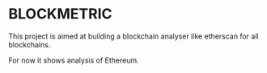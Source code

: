 # BLOCKMETRIC

This project is aimed at building a blockchain analyser like etherscan for all blockchains.

For now it shows analysis of Ethereum.
